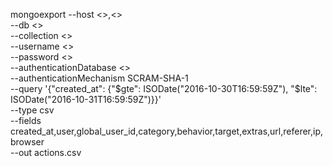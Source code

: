 mongoexport --host <>,<> \
--db <> \
--collection <> \
--username <> \
--password <> \
--authenticationDatabase <> \
--authenticationMechanism SCRAM-SHA-1 \
--query '{"created_at": {"$gte": ISODate("2016-10-30T16:59:59Z"), "$lte": ISODate("2016-10-31T16:59:59Z")}}' \
--type csv \
--fields created_at,user,global_user_id,category,behavior,target,extras,url,referer,ip,browser \
--out actions.csv
